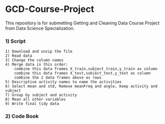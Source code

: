 GCD-Course-Project
==================

This repository is for submetting Getting and Cleaning Data Course Project from Data Science Specialization. 

### 1) Script

    1) Download and unzip the file
    2) Read data
    3) Change the column names
    4) Merge data in this order: 
        combine this data frames X_train,subject_train,y_train as column
        combine this data frames X_test,subject_test,y_test as column
        combine the 2 data frames above as rows
    5) Descriptive activity names to name the activities
    6) Select mean and std, Remove meanFreq and angle, Keep activity and subject
    7) Group by subject and activity
    8) Mean all other variables
    9) Write final tidy data

### 2) Code Book 
